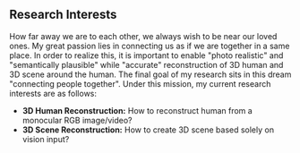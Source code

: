 ## Research Interests

How far away we are to each other, we always wish to be near our loved ones. My great passion lies in connecting us as if we are together in a same place. In order to realize this, it is important to enable "photo realistic" and "semantically plausible" while "accurate" reconstruction of 3D human and 3D scene around the human. The final goal of my research sits in this dream "connecting people together". Under this mission, my current research interests are as follows:

- **3D Human Reconstruction:** How to reconstruct human from a monocular RGB image/video?
- **3D Scene Reconstruction:** How to create 3D scene based solely on vision input?
